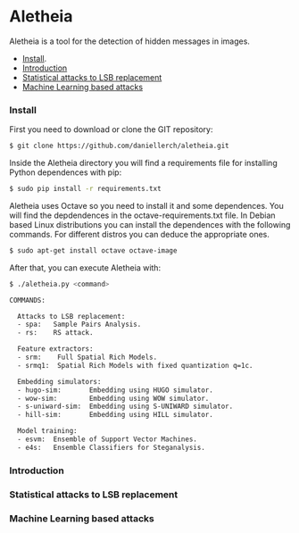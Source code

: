 # Aletheia
Aletheia is a tool for the detection of hidden messages in images.


- [Install](#Install).
- [Introduction](#introduction)
- [Statistical attacks to LSB replacement](#statistical-attacks-to-lsb-replacement)
- [Machine Learning based attacks](#machine-learning-based-attacks)



### Install

First you need to download or clone the GIT repository:

```bash
$ git clone https://github.com/daniellerch/aletheia.git
```

Inside the Aletheia directory you will find a requirements file for installing Python dependences with pip:

```bash
$ sudo pip install -r requirements.txt 
```

Aletheia uses Octave so you need to install it and some dependences. You will find the depdendences in the octave-requirements.txt file. In Debian based Linux distributions you can install the dependences with the following commands. For different distros you can deduce the appropriate ones.

```bash
$ sudo apt-get install octave octave-image
```

After that, you can execute Aletheia with:

```bash
$ ./aletheia.py <command>

COMMANDS:

  Attacks to LSB replacement:
  - spa:   Sample Pairs Analysis.
  - rs:    RS attack.

  Feature extractors:
  - srm:    Full Spatial Rich Models.
  - srmq1:  Spatial Rich Models with fixed quantization q=1c.

  Embedding simulators:
  - hugo-sim:       Embedding using HUGO simulator.
  - wow-sim:        Embedding using WOW simulator.
  - s-uniward-sim:  Embedding using S-UNIWARD simulator.
  - hill-sim:       Embedding using HILL simulator.

  Model training:
  - esvm:  Ensemble of Support Vector Machines.
  - e4s:   Ensemble Classifiers for Steganalysis.

```



### Introduction

### Statistical attacks to LSB replacement

### Machine Learning based attacks


